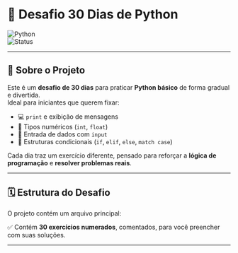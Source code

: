 # 🐍 Desafio 30 Dias de Python

![Python](https://img.shields.io/badge/Python-3.11-blue)  
![Status](https://img.shields.io/badge/Status-Em%20Andamento-yellow)  

---

## 📌 Sobre o Projeto

Este é um **desafio de 30 dias** para praticar **Python básico** de forma gradual e divertida.  
Ideal para iniciantes que querem fixar:

- 💻 `print` e exibição de mensagens  
- 🔢 Tipos numéricos (`int`, `float`)  
- 📝 Entrada de dados com `input`  
- 🔀 Estruturas condicionais (`if`, `elif`, `else`, `match case`)  

Cada dia traz um exercício diferente, pensado para reforçar a **lógica de programação** e **resolver problemas reais**.

---

## 🗓 Estrutura do Desafio

O projeto contém um arquivo principal:


✅ Contém **30 exercícios numerados**, comentados, para você preencher com suas soluções.  

---



